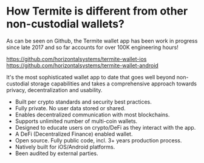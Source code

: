 # How Termite is different from other non-custodial wallets?

As can be seen on Github, the Termite wallet app has been work in progress since late 2017 and so far accounts for over 100K engineering hours!

https://github.com/horizontalsystems/termite-wallet-ios
https://github.com/horizontalsystems/termite-wallet-android

It's the most sophisticated wallet app to date that goes well beyond non-custodial storage capabilities and takes a comprehensive approach towards privacy, decentralization and usability.

- Built per crypto standards and security best practices.
- Fully private. No user data stored or shared.
- Enables decentralized communication with most blockchains.
- Supports unlimited number of multi-coin wallets.
- Designed to educate users on crypto/DeFi as they interact with the app.
- A DeFi (Decentralized Finance) enabled wallet.
- Open source. Fully public code, incl. 3+ years production process.
- Natively built for iOS/Android platforms.
- Been audited by external parties.
